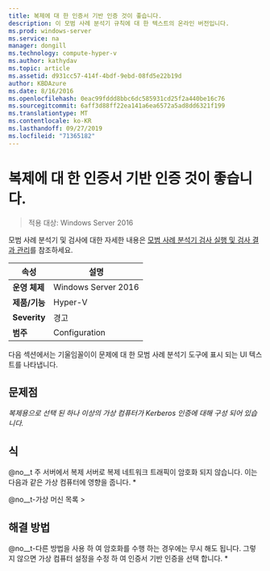 ```yaml
---
title: 복제에 대 한 인증서 기반 인증 것이 좋습니다.
description: 이 모범 사례 분석기 규칙에 대 한 텍스트의 온라인 버전입니다.
ms.prod: windows-server
ms.service: na
manager: dongill
ms.technology: compute-hyper-v
ms.author: kathydav
ms.topic: article
ms.assetid: d931cc57-414f-4bdf-9ebd-08fd5e22b19d
author: KBDAzure
ms.date: 8/16/2016
ms.openlocfilehash: 0eac99fddd8bbc6dc585931cd25f2a440be16c76
ms.sourcegitcommit: 6aff3d88ff22ea141a6ea6572a5ad8dd6321f199
ms.translationtype: MT
ms.contentlocale: ko-KR
ms.lasthandoff: 09/27/2019
ms.locfileid: "71365182"
---
```

# <a name="certificate-based-authentication-is-recommended-for-replication"></a>복제에 대 한 인증서 기반 인증 것이 좋습니다.

>적용 대상: Windows Server 2016

모범 사례 분석기 및 검사에 대한 자세한 내용은 [모범 사례 분석기 검사 실행 및 검사 결과 관리](https://go.microsoft.com/fwlink/p/?LinkID=223177)를 참조하세요.  
  
|속성|설명|  
|-|-|  
|**운영 체제**|Windows Server 2016|  
|**제품/기능**|Hyper-V|  
|**Severity**|경고|  
|**범주**|Configuration|  
  
다음 섹션에서는 기울임꼴이이 문제에 대 한 모범 사례 분석기 도구에 표시 되는 UI 텍스트를 나타냅니다.  
  
## <a name="issue"></a>**문제점**  
*복제용으로 선택 된 하나 이상의 가상 컴퓨터가 Kerberos 인증에 대해 구성 되어 있습니다.*  
  
## <a name="impact"></a>**식**  
@no__t 주 서버에서 복제 서버로 복제 네트워크 트래픽이 암호화 되지 않습니다. 이는 다음과 같은 가상 컴퓨터에 영향을 줍니다. *  
  
@no__t-가상 머신 목록 >  
  
## <a name="resolution"></a>**해결 방법**  
@no__t-다른 방법을 사용 하 여 암호화를 수행 하는 경우에는 무시 해도 됩니다. 그렇지 않으면 가상 컴퓨터 설정을 수정 하 여 인증서 기반 인증을 선택 합니다. *  
  


